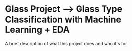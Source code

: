 # Glass Project --> Glass Type Classification with Machine Learning + EDA


A brief description of what this project does and who it's for


